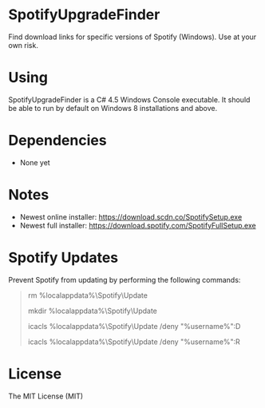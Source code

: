 # SpotifyUpgradeFinder
Find download links for specific versions of Spotify (Windows). Use at your own risk.

# Using
SpotifyUpgradeFinder is a C# 4.5 Windows Console executable. It should be able to run by default on Windows 8 installations and above.

# Dependencies
* None yet

# Notes
* Newest online installer: https://download.scdn.co/SpotifySetup.exe
* Newest full installer: https://download.spotify.com/SpotifyFullSetup.exe

# Spotify Updates
Prevent Spotify from updating by performing the following commands:
>rm %localappdata%\Spotify\Update
>
>mkdir %localappdata%\Spotify\Update
>
>icacls %localappdata%\Spotify\Update /deny "%username%":D
>
>icacls %localappdata%\Spotify\Update /deny "%username%":R

# License
The MIT License (MIT)